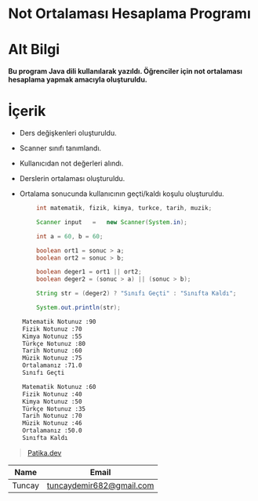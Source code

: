 # **Not Ortalaması Hesaplama Programı**


# Alt Bilgi
**Bu program Java dili kullanılarak yazıldı.
Öğrenciler için not ortalaması hesaplama yapmak amacıyla oluşturuldu.**

# İçerik

* Ders değişkenleri oluşturuldu.

* Scanner sınıfı tanımlandı.

* Kullanıcıdan not değerleri alındı.

* Derslerin ortalaması oluşturuldu.

* Ortalama sonucunda kullanıcının geçti/kaldı koşulu oluşturuldu.

```Java
        int matematik, fizik, kimya, turkce, tarih, muzik;

        Scanner input   =   new Scanner(System.in);
```

```Java
        int a = 60, b = 60;

        boolean ort1 = sonuc > a;
        boolean ort2 = sonuc > b;

        boolean deger1 = ort1 || ort2;
        boolean deger2 = (sonuc > a) || (sonuc > b);

        String str = (deger2) ? "Sınıfı Geçti" : "Sınıfta Kaldı";

        System.out.println(str);
```


```bash
    Matematik Notunuz :90
    Fizik Notunuz :70
    Kimya Notunuz :55
    Türkçe Notunuz :80
    Tarih Notunuz :60
    Müzik Notunuz :75
    Ortalamanız :71.0
    Sınıfı Geçti
```

```bash
    Matematik Notunuz :60
    Fizik Notunuz :40
    Kimya Notunuz :50
    Türkçe Notunuz :35
    Tarih Notunuz :70
    Müzik Notunuz :46
    Ortalamanız :50.0
    Sınıfta Kaldı
```


>[Patika.dev](https://app.patika.dev/fogomurphy)


| Name |  Email |
| ---- |  ----- |
| Tuncay | tuncaydemir682@gmail.com |
